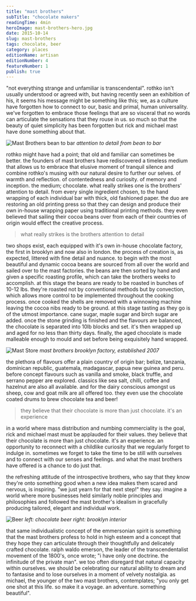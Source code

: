 ```yaml
---
title: "mast brothers"
subTitle: "chocolate makers"
readingTime: 4min
heroImage: mast-brothers-hero.jpg
date: 2015-10-14
slug: mast-brothers
tags: chocolate, beer
category: places
editionName: artisan
editionNumber: 4
featureNumber: 1
publish: true
---
```


"not everything strange and unfamiliar is transcendental". rothko isn't usually understood or agreed with, but having recently seen an exhibition of his, it seems his message might be something like this; we, as a culture have forgotten how to connect to our, basic and primal, human universality. we've forgotten to embrace those feelings that are so visceral that no words can articulate the sensations that they rouse in us. so much so that the beauty of quiet simplicity has been forgotten but rick and michael mast have done something about that.

![Mast Brothers bean to bar](https://s3-eu-west-1.amazonaws.com/meta.hevnly.com/images/on-14-10-2015/beans-to-bar.jpg)
*attention to detail from bean to bar*

rothko might have had a point; that old and familiar can sometimes be better. the founders of mast brothers have rediscovered a timeless medium that allows us to embrace that elusive moment of tranquil silence and combine rothko's musing with our natural desire to further our selves. of warmth and reflection. of contentedness and curiosity. of memory and inception. the medium; chocolate. what really strikes one is the brothers' attention to detail. from every single ingredient chosen, to the hand wrapping of each individual bar with thick, old fashioned paper. the duo are restoring an old printing press so that they can design and produce their own in-house wrapping paper using traditional printing methods. they even believed that sailing their cocoa beans over from each of their countries of origin would effect the creative process.

>what really strikes is the brothers attention to detail

two shops exist, each equipped with it's own in-house chocolate factory, the first in brooklyn and now also in london. the process of creation is, as expected, littered with fine detail and nuance. to begin with the most beautiful and dynamic cocoa beans are sourced from all over the world and sailed over to the mast factories. the beans are then sorted by hand and given a specific roasting profile, which can take the brothers weeks to accomplish. at this stage the beans are ready to be roasted in bunches of 10-12 lbs. they're roasted not by conventional methods but by convection, which allows more control to be implemented throughout the cooking process. once cooked the shells are removed with a winnowing machine leaving the cocoa nibs ready to be ground. at this stage tasting as they go is of the utmost importance. cane sugar, maple sugar and birch sugar are added. once the stone grinding is finished and the flavours are balanced, the chocolate is separated into 10lb blocks and set. it's then wrapped up and aged for no less than thirty days. finally, the aged chocolate is made malleable enough to mould and set before being exquisitely hand wrapped.

![Mast Store](https://s3-eu-west-1.amazonaws.com/meta.hevnly.com/images/on-14-10-2015/mast-store.jpg)
*mast brothers brooklyn factory, established 2007*

the plethora of flavours offer a plain country of origin bar; belize, tanzania, dominican republic, guatemala, madagascar, papua new guinea and peru. before concept flavours such as vanilla and smoke, black truffle, and serrano pepper are explored. classics like sea salt, chilli, coffee and hazelnut are also all available. and for the dairy conscious amongst us sheep, cow and goat milk are all offered too. they even use the chocolate coated drums to brew chocolate tea and beer!

>they believe that their chocolate is more than just chocolate. it's an experience

in a world where mass distribution and numbing commerciality is the goal, rick and michael mast must be applauded for their values. they believe that their chocolate is more than just chocolate. it's an experience. an opportunity to reconnect with a childlike curiosity that we regularly forget to indulge in. sometimes we forget to take the time to be still with ourselves and to connect with our senses and feelings. and what the mast brothers have offered is a chance to do just that.


the refreshing attitude of the introspective brothers, who say that they know they're onto something good when a new idea makes them scared and nervous, is inspiring. "we just yearn for that next step!" they say. imagine a world where more businesses held similarly noble principles and philosophies and followed the mast brother's idealism in gracefully producing tailored, elegant and individual work.

![Beer](https://s3-eu-west-1.amazonaws.com/meta.hevnly.com/images/on-14-10-2015/chocolate-beer.jpg)
*left: chocolate beer right: brooklyn interior*

that same individualistic concept of the emmersonian spirit is something that the mast brothers profess to hold in high esteem and a concept that they hope they can articulate through their thoughtfully and delicately crafted chocolate. ralph waldo emerson, the leader of the transcendentalist movement of the 1800's, once wrote; "i have only one doctrine. the infinitude of the private man". we too often disregard that natural capacity within ourselves. we should be celebrating our natural ability to dream and to fantasise and to lose ourselves in a moment of velvety nostalgia. as michael, the younger of the two mast brothers, contemplates; "you only get one shot at this life. so make it a voyage. an adventure. something beautiful".
